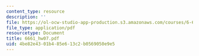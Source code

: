 ```yaml
---
content_type: resource
description: ''
file: https://ol-ocw-studio-app-production.s3.amazonaws.com/courses/6-661-receivers-antennas-and-signals-spring-2003/4be82e4301b485e613c2b0569050e9e5_6661_hw07.pdf
file_type: application/pdf
resourcetype: Document
title: 6661_hw07.pdf
uid: 4be82e43-01b4-85e6-13c2-b0569050e9e5
---
```

